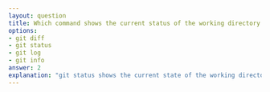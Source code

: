```yaml
---
layout: question
title: Which command shows the current status of the working directory and staging area?
options:
- git diff
- git status
- git log
- git info
answer: 2
explanation: "git status shows the current state of the working directory and staging area, displaying which files are modified, staged for commit, or untracked."
---
```

